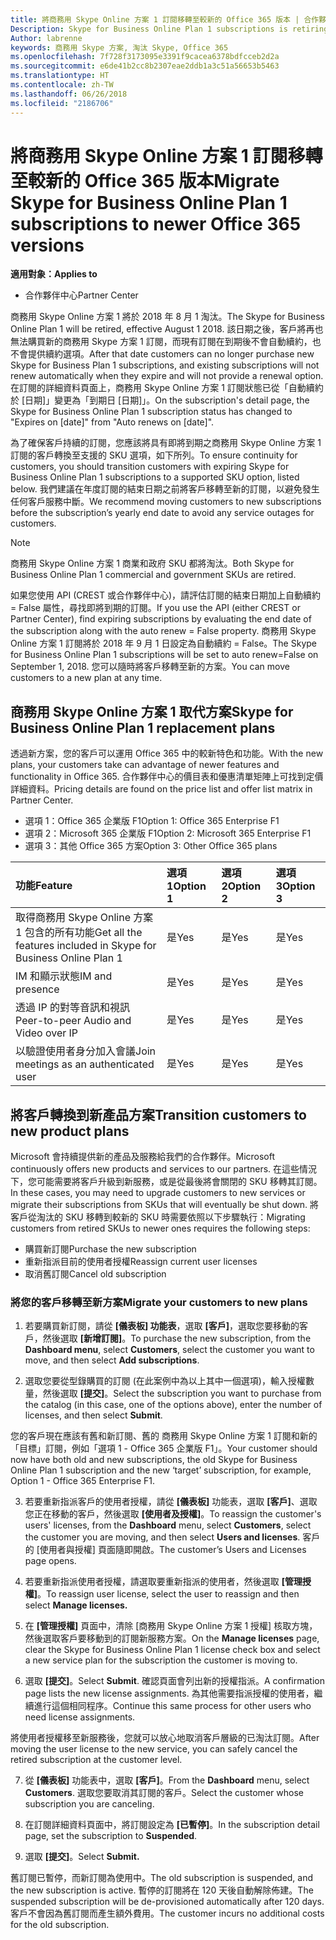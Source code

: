 ```yaml
---
title: 將商務用 Skype Online 方案 1 訂閱移轉至較新的 Office 365 版本 | 合作夥伴中心
Description: Skype for Business Online Plan 1 subscriptions is retiring.
Author: labrenne
keywords: 商務用 Skype 方案, 淘汰 Skype, Office 365
ms.openlocfilehash: 7f728f3173095e3391f9cacea6378bdfcceb2d2a
ms.sourcegitcommit: e6de41b2cc8b2307eae2ddb1a3c51a56653b5463
ms.translationtype: HT
ms.contentlocale: zh-TW
ms.lasthandoff: 06/26/2018
ms.locfileid: "2186706"
---
```

# <a name="migrate-skype-for-business-online-plan-1-subscriptions-to-newer-office-365-versions"></a><span data-ttu-id="cb2a8-103">將商務用 Skype Online 方案 1 訂閱移轉至較新的 Office 365 版本</span><span class="sxs-lookup"><span data-stu-id="cb2a8-103">Migrate Skype for Business Online Plan 1 subscriptions to newer Office 365 versions</span></span>

**<span data-ttu-id="cb2a8-104">適用對象：</span><span class="sxs-lookup"><span data-stu-id="cb2a8-104">Applies to</span></span>**

- <span data-ttu-id="cb2a8-105">合作夥伴中心</span><span class="sxs-lookup"><span data-stu-id="cb2a8-105">Partner Center</span></span>

<span data-ttu-id="cb2a8-106">商務用 Skype Online 方案 1 將於 2018 年 8 月 1 淘汰。</span><span class="sxs-lookup"><span data-stu-id="cb2a8-106">The Skype for Business Online Plan 1 will be retired, effective August 1 2018.</span></span> <span data-ttu-id="cb2a8-107">該日期之後，客戶將再也無法購買新的商務用 Skype 方案 1 訂閱，而現有訂閱在到期後不會自動續約，也不會提供續約選項。</span><span class="sxs-lookup"><span data-stu-id="cb2a8-107">After that date customers can no longer purchase new Skype for Business Plan 1 subscriptions, and existing subscriptions will not renew automatically when they expire and will not provide a renewal option.</span></span> <span data-ttu-id="cb2a8-108">在訂閱的詳細資料頁面上，商務用 Skype Online 方案 1 訂閱狀態已從「自動續約於 [日期]」變更為「到期日 [日期]」。</span><span class="sxs-lookup"><span data-stu-id="cb2a8-108">On the subscription's detail page, the Skype for Business Online Plan 1 subscription status has changed to "Expires on [date]" from "Auto renews on [date]".</span></span>  

<span data-ttu-id="cb2a8-109">為了確保客戶持續的訂閱，您應該將具有即將到期之商務用 Skype Online 方案 1 訂閱的客戶轉換至支援的 SKU 選項，如下所列。</span><span class="sxs-lookup"><span data-stu-id="cb2a8-109">To ensure continuity for customers, you should transition customers with expiring Skype for Business Online Plan 1 subscriptions to a supported SKU option, listed below.</span></span> <span data-ttu-id="cb2a8-110">我們建議在年度訂閱的結束日期之前將客戶移轉至新的訂閱，以避免發生任何客戶服務中斷。</span><span class="sxs-lookup"><span data-stu-id="cb2a8-110">We recommend moving customers to new subscriptions before the subscription’s yearly end date to avoid any service outages for customers.</span></span> 

>[!NOTE]
><span data-ttu-id="cb2a8-111">商務用 Skype Online 方案 1 商業和政府 SKU 都將淘汰。</span><span class="sxs-lookup"><span data-stu-id="cb2a8-111">Both Skype for Business Online Plan 1 commercial and government SKUs are retired.</span></span>

<span data-ttu-id="cb2a8-112">如果您使用 API (CREST 或合作夥伴中心)，請評估訂閱的結束日期加上自動續約 = False 屬性，尋找即將到期的訂閱。</span><span class="sxs-lookup"><span data-stu-id="cb2a8-112">If you use the API (either CREST or Partner Center), find expiring subscriptions by evaluating the end date of the subscription along with the auto renew = False property.</span></span> <span data-ttu-id="cb2a8-113">商務用 Skype Online 方案 1 訂閱將於 2018 年 9 月 1 日設定為自動續約 = False。</span><span class="sxs-lookup"><span data-stu-id="cb2a8-113">The Skype for Business Online Plan 1 subscriptions will be set to auto renew=False on September 1, 2018.</span></span> <span data-ttu-id="cb2a8-114">您可以隨時將客戶移轉至新的方案。</span><span class="sxs-lookup"><span data-stu-id="cb2a8-114">You can move customers to a new plan at any time.</span></span> 

## <a name="skype-for-business-online-plan-1-replacement-plans"></a><span data-ttu-id="cb2a8-115">商務用 Skype Online 方案 1 取代方案</span><span class="sxs-lookup"><span data-stu-id="cb2a8-115">Skype for Business Online Plan 1 replacement plans</span></span>

<span data-ttu-id="cb2a8-116">透過新方案，您的客戶可以運用 Office 365 中的較新特色和功能。</span><span class="sxs-lookup"><span data-stu-id="cb2a8-116">With the new plans, your customers take can advantage of newer features and functionality in Office 365.</span></span> <span data-ttu-id="cb2a8-117">合作夥伴中心的價目表和優惠清單矩陣上可找到定價詳細資料。</span><span class="sxs-lookup"><span data-stu-id="cb2a8-117">Pricing details are found on the price list and offer list matrix in Partner Center.</span></span> 

- <span data-ttu-id="cb2a8-118">選項 1：Office 365 企業版 F1</span><span class="sxs-lookup"><span data-stu-id="cb2a8-118">Option 1: Office 365 Enterprise F1</span></span>
- <span data-ttu-id="cb2a8-119">選項 2：Microsoft 365 企業版 F1</span><span class="sxs-lookup"><span data-stu-id="cb2a8-119">Option 2: Microsoft 365 Enterprise F1</span></span>
- <span data-ttu-id="cb2a8-120">選項 3：其他 Office 365 方案</span><span class="sxs-lookup"><span data-stu-id="cb2a8-120">Option 3: Other Office 365 plans</span></span>

|**<span data-ttu-id="cb2a8-121">功能</span><span class="sxs-lookup"><span data-stu-id="cb2a8-121">Feature</span></span>**    |**<span data-ttu-id="cb2a8-122">選項 1</span><span class="sxs-lookup"><span data-stu-id="cb2a8-122">Option 1</span></span>**   |**<span data-ttu-id="cb2a8-123">選項 2</span><span class="sxs-lookup"><span data-stu-id="cb2a8-123">Option 2</span></span>**   |**<span data-ttu-id="cb2a8-124">選項 3</span><span class="sxs-lookup"><span data-stu-id="cb2a8-124">Option 3</span></span>**   |
|:-----------------|:-----------------|:-------------|:------------|
|<span data-ttu-id="cb2a8-125">取得商務用 Skype Online 方案 1 包含的所有功能</span><span class="sxs-lookup"><span data-stu-id="cb2a8-125">Get all the features included in Skype for Business Online Plan 1</span></span>|<span data-ttu-id="cb2a8-126">是</span><span class="sxs-lookup"><span data-stu-id="cb2a8-126">Yes</span></span>   |<span data-ttu-id="cb2a8-127">是</span><span class="sxs-lookup"><span data-stu-id="cb2a8-127">Yes</span></span>   |<span data-ttu-id="cb2a8-128">是</span><span class="sxs-lookup"><span data-stu-id="cb2a8-128">Yes</span></span>   |
|<span data-ttu-id="cb2a8-129">IM 和顯示狀態</span><span class="sxs-lookup"><span data-stu-id="cb2a8-129">IM and presence</span></span> |<span data-ttu-id="cb2a8-130">是</span><span class="sxs-lookup"><span data-stu-id="cb2a8-130">Yes</span></span>   |<span data-ttu-id="cb2a8-131">是</span><span class="sxs-lookup"><span data-stu-id="cb2a8-131">Yes</span></span>   |<span data-ttu-id="cb2a8-132">是</span><span class="sxs-lookup"><span data-stu-id="cb2a8-132">Yes</span></span>   |
|<span data-ttu-id="cb2a8-133">透過 IP 的對等音訊和視訊</span><span class="sxs-lookup"><span data-stu-id="cb2a8-133">Peer-to-peer Audio and Video over IP</span></span>|<span data-ttu-id="cb2a8-134">是</span><span class="sxs-lookup"><span data-stu-id="cb2a8-134">Yes</span></span>   |<span data-ttu-id="cb2a8-135">是</span><span class="sxs-lookup"><span data-stu-id="cb2a8-135">Yes</span></span>   |<span data-ttu-id="cb2a8-136">是</span><span class="sxs-lookup"><span data-stu-id="cb2a8-136">Yes</span></span>   
|<span data-ttu-id="cb2a8-137">以驗證使用者身分加入會議</span><span class="sxs-lookup"><span data-stu-id="cb2a8-137">Join meetings as an authenticated user</span></span>| <span data-ttu-id="cb2a8-138">是</span><span class="sxs-lookup"><span data-stu-id="cb2a8-138">Yes</span></span>   |<span data-ttu-id="cb2a8-139">是</span><span class="sxs-lookup"><span data-stu-id="cb2a8-139">Yes</span></span>   |<span data-ttu-id="cb2a8-140">是</span><span class="sxs-lookup"><span data-stu-id="cb2a8-140">Yes</span></span>   |

## <a name="transition-customers-to-new-product-plans"></a><span data-ttu-id="cb2a8-141">將客戶轉換到新產品方案</span><span class="sxs-lookup"><span data-stu-id="cb2a8-141">Transition customers to new product plans</span></span>

<span data-ttu-id="cb2a8-142">Microsoft 會持續提供新的產品及服務給我們的合作夥伴。</span><span class="sxs-lookup"><span data-stu-id="cb2a8-142">Microsoft continuously offers new products and services to our partners.</span></span> <span data-ttu-id="cb2a8-143">在這些情況下，您可能需要將客戶升級到新服務，或是從最後將會關閉的 SKU 移轉其訂閱。</span><span class="sxs-lookup"><span data-stu-id="cb2a8-143">In these cases, you may need to upgrade customers to new services or migrate their subscriptions from SKUs that will eventually be shut down.</span></span> <span data-ttu-id="cb2a8-144">將客戶從淘汰的 SKU 移轉到較新的 SKU 時需要依照以下步驟執行：</span><span class="sxs-lookup"><span data-stu-id="cb2a8-144">Migrating customers from retired SKUs to newer ones requires the following steps:</span></span>

- <span data-ttu-id="cb2a8-145">購買新訂閱</span><span class="sxs-lookup"><span data-stu-id="cb2a8-145">Purchase the new subscription</span></span>
- <span data-ttu-id="cb2a8-146">重新指派目前的使用者授權</span><span class="sxs-lookup"><span data-stu-id="cb2a8-146">Reassign current user licenses</span></span>
- <span data-ttu-id="cb2a8-147">取消舊訂閱</span><span class="sxs-lookup"><span data-stu-id="cb2a8-147">Cancel old subscription</span></span>

### <a name="migrate-your-customers-to-new-plans"></a><span data-ttu-id="cb2a8-148">將您的客戶移轉至新方案</span><span class="sxs-lookup"><span data-stu-id="cb2a8-148">Migrate your customers to new plans</span></span>

1. <span data-ttu-id="cb2a8-149">若要購買新訂閱，請從 **\[儀表板\] 功能表**，選取 **\[客戶\]**，選取您要移動的客戶，然後選取 **\[新增訂閱\]**。</span><span class="sxs-lookup"><span data-stu-id="cb2a8-149">To purchase the new subscription, from the **Dashboard menu**, select **Customers**, select the customer you want to move, and then select **Add subscriptions**.</span></span>

2. <span data-ttu-id="cb2a8-150">選取您要從型錄購買的訂閱 (在此案例中為以上其中一個選項)，輸入授權數量，然後選取 **\[提交\]**。</span><span class="sxs-lookup"><span data-stu-id="cb2a8-150">Select the subscription you want to purchase from the catalog (in this case, one of the options above), enter the number of licenses, and then select **Submit**.</span></span> 

<span data-ttu-id="cb2a8-151">您的客戶現在應該有舊和新訂閱、舊的 商務用 Skype Online 方案 1 訂閱和新的「目標」訂閱，例如「選項 1 - Office 365 企業版 F1」。</span><span class="sxs-lookup"><span data-stu-id="cb2a8-151">Your customer should now have both old and new subscriptions, the old Skype for Business Online Plan 1  subscription and the new ‘target’ subscription, for example, Option 1 - Office 365 Enterprise F1.</span></span>

3. <span data-ttu-id="cb2a8-152">若要重新指派客戶的使用者授權，請從 **\[儀表板\]** 功能表，選取 **\[客戶\]**、選取您正在移動的客戶，然後選取 **\[使用者及授權\]**。</span><span class="sxs-lookup"><span data-stu-id="cb2a8-152">To reassign the customer's users' licenses, from the **Dashboard** menu, select **Customers**, select the customer you are moving, and then select **Users and licenses**.</span></span> <span data-ttu-id="cb2a8-153">客戶的 \[使用者與授權\] 頁面隨即開啟。</span><span class="sxs-lookup"><span data-stu-id="cb2a8-153">The customer’s Users and Licenses page opens.</span></span>

4. <span data-ttu-id="cb2a8-154">若要重新指派使用者授權，請選取要重新指派的使用者，然後選取 **\[管理授權\]**。</span><span class="sxs-lookup"><span data-stu-id="cb2a8-154">To reassign user license, select the user to reassign and then select **Manage licenses.**</span></span>

5. <span data-ttu-id="cb2a8-155">在 **\[管理授權\]** 頁面中，清除 \[商務用 Skype Online 方案 1 授權\] 核取方塊，然後選取客戶要移動到的訂閱新服務方案。</span><span class="sxs-lookup"><span data-stu-id="cb2a8-155">On the **Manage licenses** page, clear the Skype for Business Online Plan 1 license check box and select a new service plan for the subscription the customer is moving to.</span></span>

6. <span data-ttu-id="cb2a8-156">選取 **\[提交\]**。</span><span class="sxs-lookup"><span data-stu-id="cb2a8-156">Select **Submit**.</span></span> <span data-ttu-id="cb2a8-157">確認頁面會列出新的授權指派。</span><span class="sxs-lookup"><span data-stu-id="cb2a8-157">A confirmation page lists the new license assignments.</span></span> <span data-ttu-id="cb2a8-158">為其他需要指派授權的使用者，繼續進行這個相同程序。</span><span class="sxs-lookup"><span data-stu-id="cb2a8-158">Continue this same process for other users who need license assignments.</span></span>

<span data-ttu-id="cb2a8-159">將使用者授權移至新服務後，您就可以放心地取消客戶層級的已淘汰訂閱。</span><span class="sxs-lookup"><span data-stu-id="cb2a8-159">After moving the user license to the new service, you can safely cancel the retired subscription at the customer level.</span></span>

7. <span data-ttu-id="cb2a8-160">從 **\[儀表板\]** 功能表中，選取 **\[客戶\]**。</span><span class="sxs-lookup"><span data-stu-id="cb2a8-160">From the **Dashboard** menu, select **Customers**.</span></span> <span data-ttu-id="cb2a8-161">選取您要取消其訂閱的客戶。</span><span class="sxs-lookup"><span data-stu-id="cb2a8-161">Select the customer whose subscription you are canceling.</span></span>

8. <span data-ttu-id="cb2a8-162">在訂閱詳細資料頁面中，將訂閱設定為 **\[已暫停\]**。</span><span class="sxs-lookup"><span data-stu-id="cb2a8-162">In the subscription detail page, set the subscription to **Suspended**.</span></span>

9. <span data-ttu-id="cb2a8-163">選取 **\[提交\]**。</span><span class="sxs-lookup"><span data-stu-id="cb2a8-163">Select **Submit.**</span></span>

<span data-ttu-id="cb2a8-164">舊訂閱已暫停，而新訂閱為使用中。</span><span class="sxs-lookup"><span data-stu-id="cb2a8-164">The old subscription is suspended, and the new subscription is active.</span></span> <span data-ttu-id="cb2a8-165">暫停的訂閱將在 120 天後自動解除佈建。</span><span class="sxs-lookup"><span data-stu-id="cb2a8-165">The suspended subscription will be de-provisioned automatically after 120 days.</span></span> <span data-ttu-id="cb2a8-166">客戶不會因為舊訂閱而產生額外費用。</span><span class="sxs-lookup"><span data-stu-id="cb2a8-166">The customer incurs no additional costs for the old subscription.</span></span>

